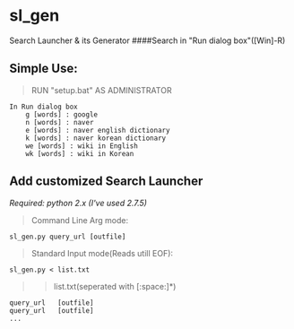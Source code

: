 sl_gen
======
Search Launcher & its Generator
####Search in "Run dialog box"([Win]-R)


Simple Use:
-----------
>RUN "setup.bat" AS ADMINISTRATOR

```
In Run dialog box
    g [words] : google
    n [words] : naver
    e [words] : naver english dictionary
    k [words] : naver korean dictionary
    we [words] : wiki in English
    wk [words] : wiki in Korean
```


Add customized Search Launcher
------------------------------
*Required: python 2.x (I've used 2.7.5)*

>Command Line Arg mode:
```
sl_gen.py query_url [outfile]
```

>Standard Input mode(Reads utill EOF):
```
sl_gen.py < list.txt
```

>>list.txt(seperated with [:space:]*)
```
query_url   [outfile]
query_url   [outfile]
...
```

